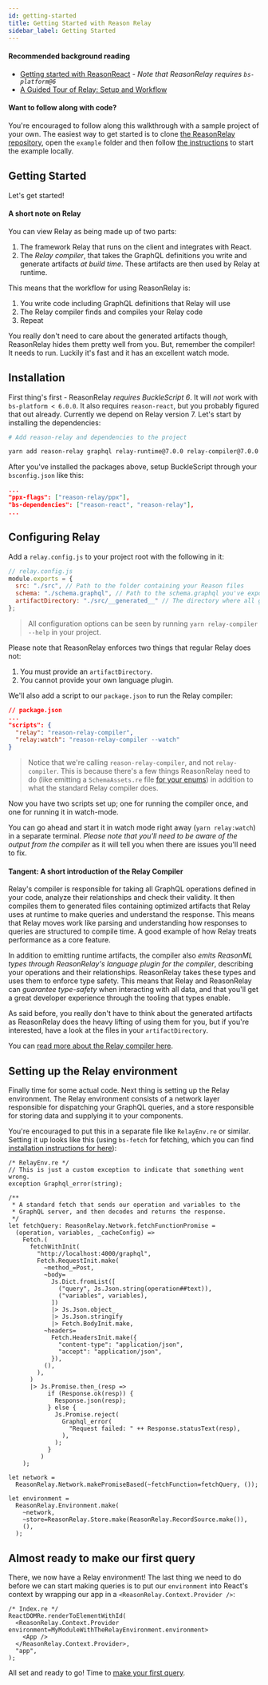 ```yaml
---
id: getting-started
title: Getting Started with Reason Relay
sidebar_label: Getting Started
---
```


#### Recommended background reading

- [Getting started with ReasonReact](https://reasonml.github.io/reason-react/docs/en/installation) - _Note that ReasonRelay requires `bs-platform@6`_
- [A Guided Tour of Relay: Setup and Workflow](https://relay.dev/docs/en/experimental/a-guided-tour-of-relay#setup-and-workflow)

#### Want to follow along with code?

You're encouraged to follow along this walkthrough with a sample project of your own. The easiest way to get started is to clone [the ReasonRelay repository](https://github.com/zth/reason-relay), open the `example` folder and then follow [the instructions](https://github.com/zth/reason-relay/blob/master/example/README.md) to start the example locally.

## Getting Started

Let's get started!

#### A short note on Relay

You can view Relay as being made up of two parts:

1. The framework Relay that runs on the client and integrates with React.
2. The _Relay compiler_, that takes the GraphQL definitions you write and generate artifacts _at build time_. These artifacts are then used by Relay at runtime.

This means that the workflow for using ReasonRelay is:

1. You write code including GraphQL definitions that Relay will use
2. The Relay compiler finds and compiles your Relay code
3. Repeat

You really don't need to care about the generated artifacts though, ReasonRelay hides them pretty well from you. But, remember the compiler! It needs to run. Luckily it's fast and it has an excellent watch mode.

## Installation

First thing's first - ReasonRelay _requires BuckleScript 6_. It will _not_ work with `bs-platform < 6.0.0`. It also requires `reason-react`, but you probably figured that out already. Currently we depend on Relay version 7. Let's start by installing the dependencies:

```bash
# Add reason-relay and dependencies to the project

yarn add reason-relay graphql relay-runtime@7.0.0 relay-compiler@7.0.0 react-relay@experimental relay-config@7.0.0
```

After you've installed the packages above, setup BuckleScript through your `bsconfig.json` like this:

```json
...
"ppx-flags": ["reason-relay/ppx"],
"bs-dependencies": ["reason-react", "reason-relay"],
...
```

## Configuring Relay

Add a `relay.config.js` to your project root with the following in it:

```js
// relay.config.js
module.exports = {
  src: "./src", // Path to the folder containing your Reason files
  schema: "./schema.graphql", // Path to the schema.graphql you've exported from your API. Don't know what this is? It's a saved introspection of what your schema looks like. You can run `npx get-graphql-schema http://path/to/my/graphql/server > schema.graphql` in your root to generate it
  artifactDirectory: "./src/__generated__" // The directory where all generated files will be emitted
};
```

> All configuration options can be seen by running `yarn relay-compiler --help` in your project.

Please note that ReasonRelay enforces two things that regular Relay does not:

1. You must provide an `artifactDirectory`.
2. You cannot provide your own language plugin.

We'll also add a script to our `package.json` to run the Relay compiler:

```json
// package.json
...
"scripts": {
  "relay": "reason-relay-compiler",
  "relay:watch": "reason-relay-compiler --watch"
}
```

> Notice that we're calling `reason-relay-compiler`, and not `relay-compiler`. This is because there's a few things ReasonRelay need to do (like emitting a `SchemaAssets.re` file [for your enums](enums)) in addition to what the standard Relay compiler does.

Now you have two scripts set up; one for running the compiler once, and one for running it in watch-mode.

You can go ahead and start it in watch mode right away (`yarn relay:watch`) in a separate terminal. _Please note that you'll need to be aware of the output from the compiler_ as it will tell you when there are issues you'll need to fix.

#### Tangent: A short introduction of the Relay Compiler

Relay's compiler is responsible for taking all GraphQL operations defined in your code, analyze their relationships and check their validity. It then compiles them to generated files containing optimized artifacts that Relay uses at runtime to make queries and understand the response. This means that Relay moves work like parsing and understanding how responses to queries are structured to compile time. A good example of how Relay treats performance as a core feature.

In addition to emitting runtime artifacts, the compiler also _emits ReasonML types through ReasonRelay's language plugin for the compiler_, describing your operations and their relationships. ReasonRelay takes these types and uses them to enforce type safety. This means that Relay and ReasonRelay can _guarantee type-safety_ when interacting with all data, and that you'll get a great developer experience through the tooling that types enable.

As said before, you really don't have to think about the generated artifacts as ReasonRelay does the heavy lifting of using them for you, but if you're interested, have a look at the files in your `artifactDirectory`.

You can [read more about the Relay compiler here](https://relay.dev/docs/en/graphql-in-relay.html#relay-compiler).

## Setting up the Relay environment

Finally time for some actual code. Next thing is setting up the Relay environment. The Relay environment consists of a network layer responsible for dispatching your GraphQL queries, and a store responsible for storing data and supplying it to your components.

You're encouraged to put this in a separate file like `RelayEnv.re` or similar. Setting it up looks like this (using `bs-fetch` for fetching, which you can find [installation instructions for here](https://github.com/reasonml-community/bs-fetch)):

```reason
/* RelayEnv.re */
// This is just a custom exception to indicate that something went wrong.
exception Graphql_error(string);

/**
 * A standard fetch that sends our operation and variables to the
 * GraphQL server, and then decodes and returns the response.
 */
let fetchQuery: ReasonRelay.Network.fetchFunctionPromise =
  (operation, variables, _cacheConfig) =>
    Fetch.(
      fetchWithInit(
        "http://localhost:4000/graphql",
        Fetch.RequestInit.make(
          ~method_=Post,
          ~body=
            Js.Dict.fromList([
              ("query", Js.Json.string(operation##text)),
              ("variables", variables),
            ])
            |> Js.Json.object_
            |> Js.Json.stringify
            |> Fetch.BodyInit.make,
          ~headers=
            Fetch.HeadersInit.make({
              "content-type": "application/json",
              "accept": "application/json",
            }),
          (),
        ),
      )
      |> Js.Promise.then_(resp =>
           if (Response.ok(resp)) {
             Response.json(resp);
           } else {
             Js.Promise.reject(
               Graphql_error(
                 "Request failed: " ++ Response.statusText(resp),
               ),
             );
           }
         )
    );

let network =
  ReasonRelay.Network.makePromiseBased(~fetchFunction=fetchQuery, ());

let environment =
  ReasonRelay.Environment.make(
    ~network,
    ~store=ReasonRelay.Store.make(ReasonRelay.RecordSource.make()),
    (),
  );
```

## Almost ready to make our first query

There, we now have a Relay environment! The last thing we need to do before we can start making queries is to put our `environment` into React's context by wrapping our app in a `<ReasonRelay.Context.Provider />`:

```reason
/* Index.re */
ReactDOMRe.renderToElementWithId(
  <ReasonRelay.Context.Provider environment=MyModuleWithTheRelayEnvironment.environment>
    <App />
  </ReasonRelay.Context.Provider>,
  "app",
);
```

All set and ready to go! Time to [make your first query](making-queries).
